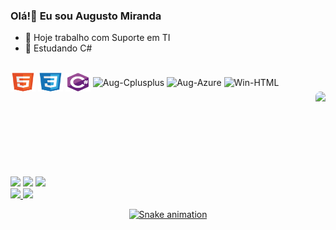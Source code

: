 ### Olá!👋 Eu sou Augusto Miranda

- 🔭 Hoje trabalho com Suporte em TI
- 🌱 Estudando C#

<!--> <!-->
<div style="display: inline_block"><br>
  <img align="center" alt="Aug-HTML" height="30" width="40" src="https://raw.githubusercontent.com/devicons/devicon/master/icons/html5/html5-original.svg">
  <img align="center" alt="Aug-CSS" height="30" width="40" src="https://raw.githubusercontent.com/devicons/devicon/master/icons/css3/css3-original.svg">
  <img align="center" alt="Aug-Csharp" height="30" width="40" src="https://raw.githubusercontent.com/devicons/devicon/master/icons/csharp/csharp-original.svg">
  <img align="center" alt="Aug-Cplusplus" height="30" width="40" src="https://cdn.jsdelivr.net/gh/devicons/devicon/icons/cplusplus/cplusplus-original.svg">
  <img align="center" alt="Aug-Azure" height="30" width="40" src="https://cdn.jsdelivr.net/gh/devicons/devicon/icons/azure/azure-original.svg">
  <img align="center" alt="Win-HTML" height="30" width="40" src="https://cdn.jsdelivr.net/gh/devicons/devicon/icons/windows8/windows8-original.svg">
</div>

<div style="display: inline_block">
  <img align="right" alt=" " witdh="300"height="150" style="border-radius:50px;" src="https://media.discordapp.net/attachments/963212530950500426/1085626483231424662/augustocsmIMG_SP.png?width=352&height=606">
</div>
<br><br><br><br><br><br><br><br>
<div>
<a href="https://www.instagram.com/augustocsmiranda/" target="_blank"><img src="https://img.shields.io/badge/-Instagram-%23E4405F?style=for-the-badge&logo=instagram&logoColor=white" target="_blank"></a>
<a href = "augustocezarmiranda@outlook.com"><img src="https://img.shields.io/badge/Microsoft_Outlook-0078D4?style=for-the-badge&logo=microsoft-outlook&logoColor=white target="_blank"></a>
<a href="https://www.linkedin.com/in/augusto-c%C3%A9zar-miranda-76529234/" target="_blank"><img src="https://img.shields.io/badge/-LinkedIn-%230077B5?style=for-the-badge&logo=linkedin&logoColor=white" target="_blank"></a>   
</div>

<div>
<a href="https://github.com/augustocsmiranda">
<img height="180em" src="https://github-readme-stats.vercel.app/api/top-langs/?username=augustocsmiranda&layout=compact&langs_count=7&theme=dark"/>
<img height="180em" src="https://github-readme-stats.vercel.app/api?username=augustocsmiranda&show_icons=true&theme=dark&include_all_commits=true&count_private=true"/>
</div>

<div align="center">

  ![Snake animation](https://github.com/augustocsmiranda/augustocsmiranda/blob/output/github-contribution-grid-snake.svg)
  
</div>

